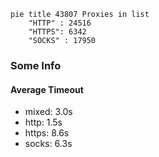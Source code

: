 
```mermaid
pie title 43807 Proxies in list
    "HTTP" : 24516
    "HTTPS": 6342
    "SOCKS" : 17950
```

### Some Info
#### Average Timeout

- mixed: 3.0s
- http: 1.5s
- https: 8.6s
- socks: 6.3s
